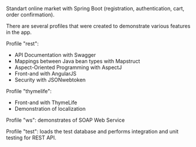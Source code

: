 Standart online market with Spring Boot (registration, authentication, cart, order confirmation).

There are several profiles that were created to demonstrate various features in the app.

Profile "rest":
- API Documentation with Swagger
- Mappings between Java bean types with Mapstruct
- Aspect-Oriented Programming with AspectJ
- Front-and with AngularJS
- Security with JSONwebtoken

Profile "thymelife":
- Front-and with ThymeLife
- Demonstration of localization

Profile "ws": demonstrates of SOAP Web Service

Profile "test": loads the test database and performs integration and unit testing for REST API.
